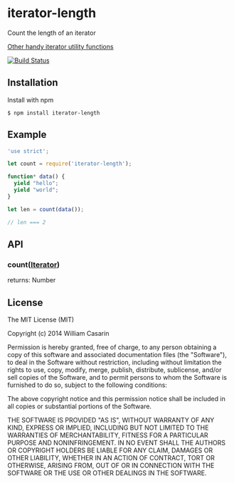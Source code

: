 
# iterator-length

  Count the length of an iterator

  [Other handy iterator utility functions](https://github.com/jb55/generators)

  [![Build Status](https://travis-ci.org/jb55/iterator-length.svg)](https://travis-ci.org/jb55/iterator-length)

## Installation

  Install with npm

    $ npm install iterator-length

## Example

```js
'use strict';

let count = require('iterator-length');

function* data() {
  yield "hello";
  yield "world";
}

let len = count(data());

// len === 2

```

## API

### count([Iterator](https://developer.mozilla.org/en-US/docs/Web/JavaScript/Guide/The_Iterator_protocol))

returns: Number

## License

  The MIT License (MIT)

  Copyright (c) 2014 William Casarin

  Permission is hereby granted, free of charge, to any person obtaining a copy
  of this software and associated documentation files (the "Software"), to deal
  in the Software without restriction, including without limitation the rights
  to use, copy, modify, merge, publish, distribute, sublicense, and/or sell
  copies of the Software, and to permit persons to whom the Software is
  furnished to do so, subject to the following conditions:

  The above copyright notice and this permission notice shall be included in
  all copies or substantial portions of the Software.

  THE SOFTWARE IS PROVIDED "AS IS", WITHOUT WARRANTY OF ANY KIND, EXPRESS OR
  IMPLIED, INCLUDING BUT NOT LIMITED TO THE WARRANTIES OF MERCHANTABILITY,
  FITNESS FOR A PARTICULAR PURPOSE AND NONINFRINGEMENT. IN NO EVENT SHALL THE
  AUTHORS OR COPYRIGHT HOLDERS BE LIABLE FOR ANY CLAIM, DAMAGES OR OTHER
  LIABILITY, WHETHER IN AN ACTION OF CONTRACT, TORT OR OTHERWISE, ARISING FROM,
  OUT OF OR IN CONNECTION WITH THE SOFTWARE OR THE USE OR OTHER DEALINGS IN
  THE SOFTWARE.
